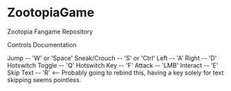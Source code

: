 # ZootopiaGame
Zootopia Fangame Repository

Controls Documentation

Jump -- 'W' or 'Space'
Sneak/Crouch -- 'S' or 'Ctrl'
Left -- 'A'
Right -- 'D'
Hotswitch Toggle -- 'Q'
Hotswitch Key -- 'F'
Attack -- 'LMB'
Interact -- 'E'
Skip Text -- 'R' <-- Probably going to rebind this, having a key solely for text skipping seems pointless. 

